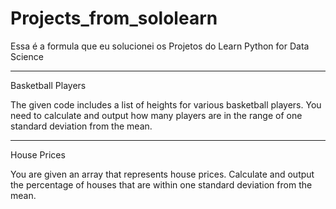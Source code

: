 # Projects_from_sololearn
Essa é a formula que eu solucionei os Projetos do Learn Python for Data Science
***

Basketball Players

The given code includes a list of heights for various basketball players.
You need to calculate and output how many players are in the range of one standard deviation from the mean. 

***

House Prices


You are given an array that represents house prices.
Calculate and output the percentage of houses that are within one standard deviation from the mean. 

